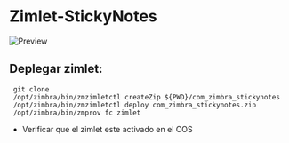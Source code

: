 # Zimlet-StickyNotes

![Preview](https://mail.perulinux.pe/service/home/~/?auth=co&loc=es&id=47329&part=2.2)

## Deplegar zimlet:
~~~
 git clone
 /opt/zimbra/bin/zmzimletctl createZip ${PWD}/com_zimbra_stickynotes
 /opt/zimbra/bin/zmzimletctl deploy com_zimbra_stickynotes.zip
 /opt/zimbra/bin/zmprov fc zimlet
~~~

- Verificar que el zimlet este activado en el COS
